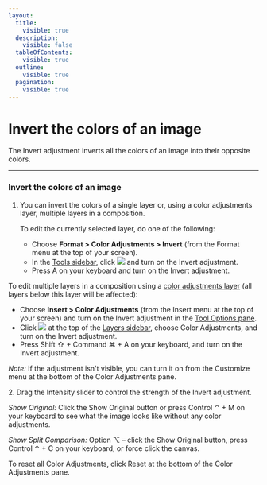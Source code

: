 ```yaml
---
layout:
  title:
    visible: true
  description:
    visible: false
  tableOfContents:
    visible: true
  outline:
    visible: true
  pagination:
    visible: true
---
```


# Invert the colors of an image

The Invert adjustment inverts all the colors of an image into their opposite colors.

***

### Invert the colors of an image

1.  You can invert the colors of a single layer or, using a color adjustments layer, multiple layers in a composition.

    To edit the currently selected layer, do one of the following:

    * Choose **Format > Color Adjustments > Invert** (from the Format menu at the top of your screen).
    * In the [Tools sidebar](https://www.pixelmator.com/support/guide/pixelmator-pro/#glossary), click ![](https://help.pixelmator.com/pixelmator-pro/3.5/assets/English/1581000192000.png) and turn on the Invert adjustment.
    * Press A on your keyboard and turn on the Invert adjustment.

To edit multiple layers in a composition using a [color adjustments layer](https://www.pixelmator.com/support/guide/pixelmator-pro/1343) (all layers below this layer will be affected):

* Choose **Insert > Color Adjustments** (from the Insert menu at the top of your screen) and turn on the Invert adjustment in the [Tool Options pane](https://www.pixelmator.com/support/guide/pixelmator-pro/#glossary).
* Click ![](https://help.pixelmator.com/pixelmator-pro/3.5/assets/English/1648724547000.png) at the top of the [Layers sidebar](https://www.pixelmator.com/support/guide/pixelmator-pro/#glossary), choose Color Adjustments, and turn on the Invert adjustment.
* Press Shift ⇧ + Command ⌘ + A on your keyboard, and turn on the Invert adjustment.

_Note:_ If the adjustment isn't visible, you can turn it on from the Customize menu at the bottom of the Color Adjustments pane.

2\. Drag the Intensity slider to control the strength of the Invert adjustment.

_Show Original:_ Click the Show Original button or press Control ⌃ + M on your keyboard to see what the image looks like without any color adjustments.

_Show Split Comparison:_ Option ⌥ – click the Show Original button, press Control ⌃ + C on your keyboard, or force click the canvas.

To reset all Color Adjustments, click Reset at the bottom of the Color Adjustments pane.
